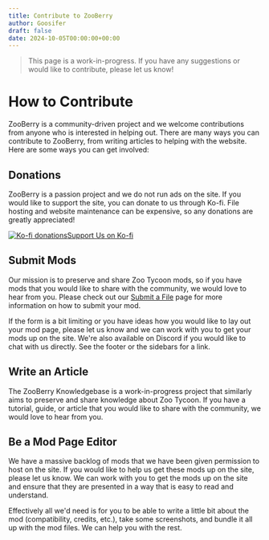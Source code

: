 ```yaml
---
title: Contribute to ZooBerry
author: Goosifer
draft: false
date: 2024-10-05T00:00:00+00:00
---
```


> This page is a work-in-progress. If you have any suggestions or would like to contribute, please let us know!

# How to Contribute

ZooBerry is a community-driven project and we welcome contributions from anyone who is interested in helping out. There are many ways you can contribute to ZooBerry, from writing articles to helping with the website. Here are some ways you can get involved:

## Donations

ZooBerry is a passion project and we do not run ads on the site. If you would like to support the site, you can donate to us through Ko-fi. File hosting and website maintenance can be expensive, so any donations are greatly appreciated!

<a title="Support me on ko-fi.com" class="kofi-button" style="background-color:var(--kofi);" href="https://ko-fi.com/U7U6UXNXD" target="_blank"> <span class="kofitext"><img src="https://storage.ko-fi.com/cdn/cup-border.png" alt="Ko-fi donations" class="kofiimg">Support Us on Ko-fi</span></a>


## Submit Mods

Our mission is to preserve and share Zoo Tycoon mods, so if you have mods that you would like to share with the community, we would love to hear from you. Please check out our [Submit a File](/knowledgebase/zooberry/site/submit/) page for more information on how to submit your mod.

If the form is a bit limiting or you have ideas how you would like to lay out your mod page, please let us know and we can work with you to get your mods up on the site. We're also available on Discord if you would like to chat with us directly. See the footer or the sidebars for a link.

## Write an Article

The ZooBerry Knowledgebase is a work-in-progress project that similarly aims to preserve and share knowledge about Zoo Tycoon. If you have a tutorial, guide, or article that you would like to share with the community, we would love to hear from you.

## Be a Mod Page Editor

We have a massive backlog of mods that we have been given permission to host on the site. If you would like to help us get these mods up on the site, please let us know. We can work with you to get the mods up on the site and ensure that they are presented in a way that is easy to read and understand. 

Effectively all we'd need is for you to be able to write a little bit about the mod (compatibility, credits, etc.), take some screenshots, and bundle it all up with the mod files. We can help you with the rest.


